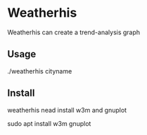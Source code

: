 # Weatherhis
Weatherhis can create a trend-analysis graph

## Usage
  ./weatherhis cityname
  
## Install
weatherhis nead install w3m and gnuplot

  sudo apt install w3m gnuplot
